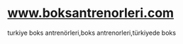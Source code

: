 www.boksantrenorleri.com
========================

turkiye boks antrenörleri,boks antrenorleri,türkiyede boks
